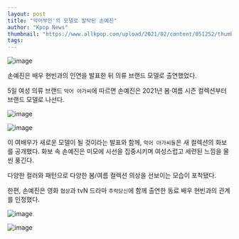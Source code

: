 ```yaml
---
layout: post
title: "악어부인'의 모델로 발탁된 손예진"
author: "Kpop News"
thumbnail: "https://www.allkpop.com/upload/2021/02/content/051252/thumb/1612547547-image.png"
tags: 
---
```



![image](https://www.allkpop.com/upload/2021/02/content/051252/1612547547-image.png)

손예진은 배우 현빈과의 인연을 발표한 뒤 의류 브랜드 모델로 출연했었다.

5일 여성 의류 브랜드 `악어 아가씨`에 따르면 손예진은 2021년 봄·여름 시즌 컬렉션부터 브랜드 모델로 나선다.

![image](https://www.allkpop.com/upload/2021/02/content/051254/1612547692-image.png)

![image](https://www.allkpop.com/upload/2021/02/content/051254/1612547699-image.png)

이 여배우가 새로운 모델이 될 것이라는 발표와 함께, `악어 아가씨들`은 새 컬렉션의 화보를 공개했다. 화보 속 손예진은 미모에 시선을 집중시키며 여성스럽고 세련된 느낌을 물씬 풍긴다.

다양한 컬러와 패턴으로 다양한 봄/여름 컬렉션 의상을 선보이는 모습이 포착됐다.

한편, 손예진은 영화 `협상`과 tvN 드라마 `추락당신`에 함께 출연한 동료 배우 현빈과의 관계를 인정했다.

![image](https://www.allkpop.com/upload/2021/02/content/051255/1612547713-image.png)

![image](https://www.allkpop.com/upload/2021/02/content/051255/1612547749-image.png)